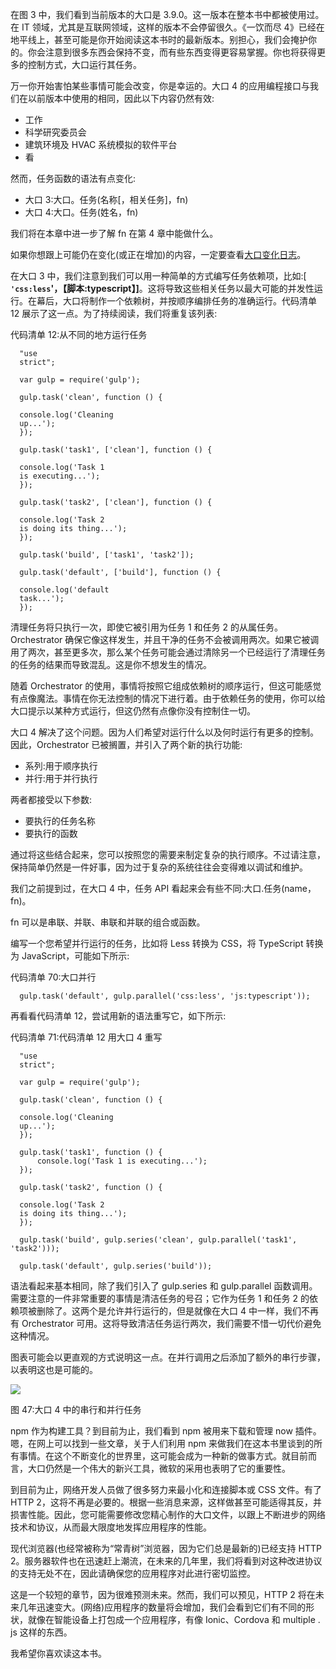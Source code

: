 在图 3 中，我们看到当前版本的大口是 3.9.0。这一版本在整本书中都被使用过。在 IT 领域，尤其是互联网领域，这样的版本不会停留很久。《一饮而尽 4》已经在地平线上，甚至可能是你开始阅读这本书时的最新版本。别担心，我们会掩护你的。你会注意到很多东西会保持不变，而有些东西变得更容易掌握。你也将获得更多的控制方式，大口运行其任务。

万一你开始害怕某些事情可能会改变，你是幸运的。大口 4 的应用编程接口与我们在以前版本中使用的相同，因此以下内容仍然有效:

*   工作
*   科学研究委员会
*   建筑环境及 HVAC 系统模拟的软件平台
*   看

然而，任务函数的语法有点变化:

*   大口 3:大口。任务(名称[，相关任务]，fn)
*   大口 4:大口。任务(姓名，fn)

我们将在本章中进一步了解 fn 在第 4 章中能做什么。

如果你想跟上可能仍在变化(或正在增加)的内容，一定要查看[大口变化日志](https://github.com/gulpjs/gulp/blob/4.0/CHANGELOG.md)。

在大口 3 中，我们注意到我们可以用一种简单的方式编写任务依赖项，比如:[ **`'css:less`'，【脚本:typescript】]**。这将导致这些相关任务以最大可能的并发性运行。在幕后，大口将制作一个依赖树，并按顺序编排任务的准确运行。代码清单 12 展示了这一点。为了持续阅读，我们将重复该列表:

代码清单 12:从不同的地方运行任务

```
  "use
  strict";

  var gulp = require('gulp');

  gulp.task('clean', function () {

  console.log('Cleaning
  up...');
  });

  gulp.task('task1', ['clean'], function () {

  console.log('Task 1
  is executing...');
  });

  gulp.task('task2', ['clean'], function () {

  console.log('Task 2
  is doing its thing...');
  });

  gulp.task('build', ['task1', 'task2']);

  gulp.task('default', ['build'], function () {

  console.log('default
  task...');
  });

```

清理任务将只执行一次，即使它被引用为任务 1 和任务 2 的从属任务。Orchestrator 确保它像这样发生，并且干净的任务不会被调用两次。如果它被调用了两次，甚至更多次，那么某个任务可能会通过清除另一个已经运行了清理任务的任务的结果而导致混乱。这是你不想发生的情况。

随着 Orchestrator 的使用，事情将按照它组成依赖树的顺序运行，但这可能感觉有点像魔法。事情在你无法控制的情况下进行着。由于依赖任务的使用，你可以给大口提示以某种方式运行，但这仍然有点像你没有控制住一切。

大口 4 解决了这个问题。因为人们希望对运行什么以及何时运行有更多的控制。因此，Orchestrator 已被搁置，并引入了两个新的执行功能:

*   系列:用于顺序执行
*   并行:用于并行执行

两者都接受以下参数:

*   要执行的任务名称
*   要执行的函数

通过将这些结合起来，您可以按照您的需要来制定复杂的执行顺序。不过请注意，保持简单仍然是一件好事，因为过于复杂的系统往往会变得难以调试和维护。

我们之前提到过，在大口 4 中，任务 API 看起来会有些不同:大口.任务(name，fn)。

fn 可以是串联、并联、串联和并联的组合或函数。

编写一个您希望并行运行的任务，比如将 Less 转换为 CSS，将 TypeScript 转换为 JavaScript，可能如下所示:

代码清单 70:大口并行

```
  gulp.task('default', gulp.parallel('css:less', 'js:typescript'));

```

再看看代码清单 12，尝试用新的语法重写它，如下所示:

代码清单 71:代码清单 12 用大口 4 重写

```
  "use
  strict";

  var gulp = require('gulp');

  gulp.task('clean', function () {

  console.log('Cleaning
  up...');
  });

  gulp.task('task1', function () {
      console.log('Task 1 is executing...');
  });

  gulp.task('task2', function () {

  console.log('Task 2
  is doing its thing...');
  });

  gulp.task('build', gulp.series('clean', gulp.parallel('task1', 'task2')));

  gulp.task('default', gulp.series('build'));

```

语法看起来基本相同，除了我们引入了 gulp.series 和 gulp.parallel 函数调用。需要注意的一件非常重要的事情是清洁任务的号召；它作为任务 1 和任务 2 的依赖项被删除了。这两个是允许并行运行的，但是就像在大口 4 中一样，我们不再有 Orchestrator 可用。这将导致清洁任务运行两次，我们需要不惜一切代价避免这种情况。

图表可能会以更直观的方式说明这一点。在并行调用之后添加了额外的串行步骤，以表明这也是可能的。

![](../images/00051.jpeg)

图 47:大口 4 中的串行和并行任务

npm 作为构建工具？到目前为止，我们看到 npm 被用来下载和管理 now 插件。嗯，在网上可以找到一些文章，关于人们利用 npm 来做我们在这本书里谈到的所有事情。在这个不断变化的世界里，这可能会成为一种新的做事方式。就目前而言，大口仍然是一个伟大的新兴工具，微软的采用也表明了它的重要性。

到目前为止，网络开发人员做了很多努力来最小化和连接脚本或 CSS 文件。有了 HTTP 2，这将不再是必要的。根据一些消息来源，这样做甚至可能适得其反，并损害性能。因此，您可能需要修改您精心制作的大口文件，以跟上不断进步的网络技术和协议，从而最大限度地发挥应用程序的性能。

现代浏览器(也经常被称为“常青树”浏览器，因为它们总是最新的)已经支持 HTTP 2。服务器软件也在迅速赶上潮流，在未来的几年里，我们将看到对这种改进协议的支持无处不在，因此请确保您的应用程序对此进行密切监控。

这是一个较短的章节，因为很难预测未来。然而，我们可以预见，HTTP 2 将在未来几年迅速变大。(网络)应用程序的数量将会增加，我们会看到它们有不同的形状，就像在智能设备上打包成一个应用程序，有像 Ionic、Cordova 和 multiple . js 这样的东西。

我希望你喜欢读这本书。
